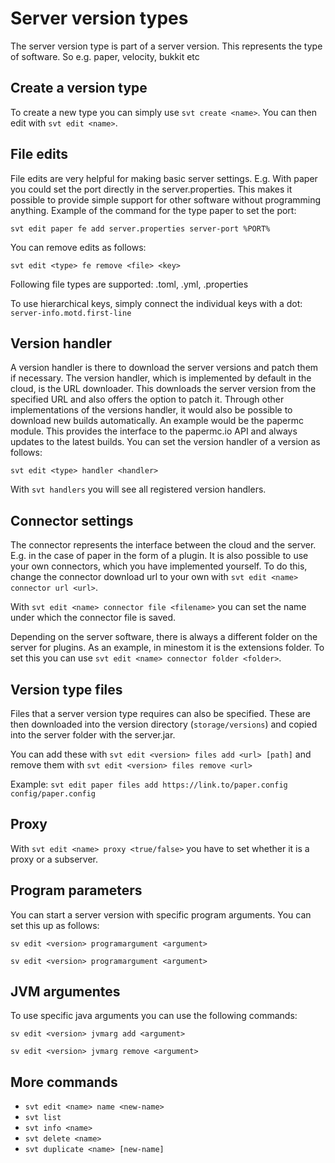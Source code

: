 # Server version types

The server version type is part of a server version. This represents the type of software. So e.g. paper, velocity, bukkit etc

## Create a version type

To create a new type you can simply use `svt create <name>`. You can then edit with `svt edit <name>`.



## File edits

File edits are very helpful for making basic server settings. E.g. With paper you could set the port directly in the server.properties. This makes it possible to provide simple support for other software without programming anything. Example of the command for the type paper to set the port:

`svt edit paper fe add server.properties server-port %PORT%`

You can remove edits as follows:

`svt edit <type> fe remove <file> <key>`

Following file types are supported: .toml, .yml, .properties

To use hierarchical keys, simply connect the individual keys with a dot: `server-info.motd.first-line`



## Version handler

A version handler is there to download the server versions and patch them if necessary. The version handler, which is implemented by default in the cloud, is the URL downloader. This downloads the server version from the specified URL and also offers the option to patch it. Through other implementations of the versions handler, it would also be possible to download new builds automatically. An example would be the papermc module. This provides the interface to the papermc.io API and always updates to the latest builds. You can set the version handler of a version as follows:

`svt edit <type> handler <handler>`

With `svt handlers` you will see all registered version handlers.



## Connector settings

The connector represents the interface between the cloud and the server. E.g. in the case of paper in the form of a plugin. It is also possible to use your own connectors, which you have implemented yourself. To do this, change the connector download url to your own with `svt edit <name> connector url <url>`.

With `svt edit <name> connector file <filename>` you can set the name under which the connector file is saved.

Depending on the server software, there is always a different folder on the server for plugins. As an example, in minestom it is the extensions folder. To set this you can use `svt edit <name> connector folder <folder>`.



## Version type files

Files that a server version type requires can also be specified. These are then downloaded into the version directory (`storage/versions`) and copied into the server folder with the server.jar.

You can add these with `svt edit <version> files add <url> [path]` and remove them with `svt edit <version> files remove <url>`

Example: `svt edit paper files add https://link.to/paper.config config/paper.config`



## Proxy

With `svt edit <name> proxy <true/false>` you have to set whether it is a proxy or a subserver.



## Program parameters

You can start a server version with specific program arguments. You can set this up as follows:

`sv edit <version> programargument <argument>`

`sv edit <version> programargument <argument>`

##

## JVM argumentes

To use specific java arguments you can use the following commands:

`sv edit <version> jvmarg add <argument>`

`sv edit <version> jvmarg remove <argument>`



## More commands

* `svt edit <name> name <new-name>`
* `svt list`
* `svt info <name>`
* `svt delete <name>`
* `svt duplicate <name> [new-name]`
